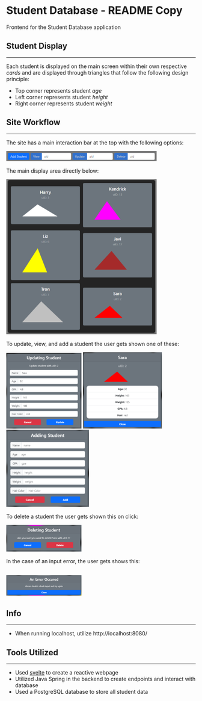 # Student Database - README Copy

Frontend for the Student Database application

## Student Display

---

Each student is displayed on the main screen within their own respective _cards_
and are displayed through triangles that follow the following design principle:

-  Top corner represents student _age_
-  Left corner represents student _height_
-  Right corner represents student _weight_

## Site Workflow

---

The site has a main interaction bar at the top with the following options:

<img src="./src/assets/buttonBar.png"  width="400">

The main display area directly below:

<img src="./src/assets/mainDisplay.png"  width="400">

To update, view, and add a student the user gets shown one of these:

<img src="./src/assets/updateStudent.png"  width="200">
<img src="./src/assets/viewStudent.png"  width="210">
<img src="./src/assets/addStudent.png"  width="220">

To delete a student the user gets shown this on click:

<img src="./src/assets/deleteStudent.png"  width="200">

In the case of an input error, the user gets shows this:

## <img src="./src/assets/error.png"  width="200">

## Info

---

-  When running localhost, utilize http://localhost:8080/

## Tools Utilized

---

-  Used [svelte](https://svelte.dev/) to create a reactive webpage
-  Utilized Java Spring in the backend to create endpoints and interact with database
-  Used a PostgreSQL database to store all student data

